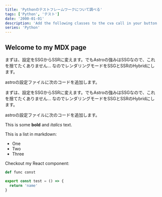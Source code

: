 ```yaml
---
title: 'Pythonのテストフレームワークについて調べる'
tags: ['Python', 'テスト']
date: '2000-01-01'
description: 'Add the following classes to the cva call in your button.tsx file.'
series: 'Python'
---
```


## Welcome to my MDX page

まずは、設定をSSGからSSRに変えます。でもAstroの強みはSSGなので、これを捨てたくありません...
なのでレンダリングモードをSSGとSSRのHybridにします。

astroの設定ファイルに次のコードを追加します。

まずは、設定をSSGからSSRに変えます。でもAstroの強みはSSGなので、これを捨てたくありません...
なのでレンダリングモードをSSGとSSRのHybridにします。

astroの設定ファイルに次のコードを追加します。

This is some **bold** and _italics_ text.

This is a list in markdown:

- One
- Two
- Three

Checkout my React component:

```py
def func const
```

```js
export const test = () => {
  return 'name'
}
```
